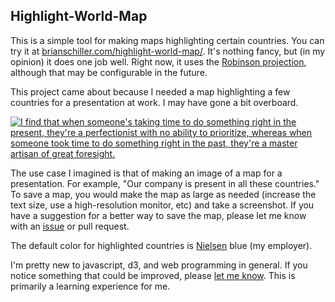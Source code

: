 Highlight-World-Map
-------------------

This is a simple tool for making maps highlighting certain countries. You can try it at [brianschiller.com/highlight-world-map/](http://brianschiller.com/highlight-world-map/). It's nothing fancy, but (in my opinion) it does one job well. Right now, it uses the [Robinson projection](http://en.wikipedia.org/wiki/Robinson_projection), although that may be configurable in the future.

This project came about because I needed a map highlighting a few countries for a presentation at work. I may have gone a bit overboard.

[![](http://imgs.xkcd.com/comics/the_general_problem.png "I find that when someone's taking time to do something right in the present, they're a perfectionist with no ability to prioritize, whereas when someone took time to do something right in the past, they're a master artisan of great foresight.")](https://xkcd.com/974/)

The use case I imagined is that of making an image of a map for a presentation. For example, "Our company is present in all these countries." To save a map, you would make the map as large as needed (increase the text size, use a high-resolution monitor, etc) and take a screenshot. If you have a suggestion for a better way to save the map, please let me know with an [issue](https://github.com/bgschiller/highlight-world-map/issues/new) or pull request.

The default color for highlighted countries is [Nielsen](http://www.nielsen.com/us/en.html) blue (my employer).

I'm pretty new to javascript, d3, and web programming in general. If you notice something that could be improved, please [let me know](https://github.com/bgschiller/highlight-world-map/issues/new). This is primarily a learning experience for me.
